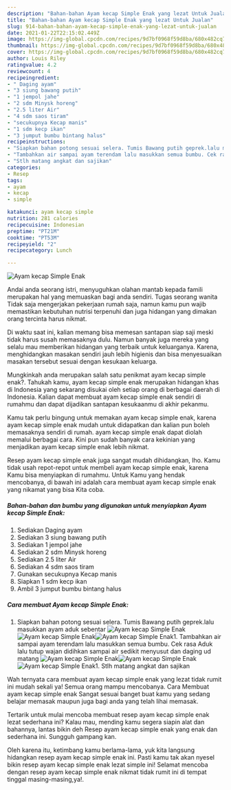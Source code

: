 ```yaml
---
description: "Bahan-bahan Ayam kecap Simple Enak yang lezat Untuk Jualan"
title: "Bahan-bahan Ayam kecap Simple Enak yang lezat Untuk Jualan"
slug: 914-bahan-bahan-ayam-kecap-simple-enak-yang-lezat-untuk-jualan
date: 2021-01-22T22:15:02.449Z
image: https://img-global.cpcdn.com/recipes/9d7bf0968f59d8ba/680x482cq70/ayam-kecap-simple-enak-foto-resep-utama.jpg
thumbnail: https://img-global.cpcdn.com/recipes/9d7bf0968f59d8ba/680x482cq70/ayam-kecap-simple-enak-foto-resep-utama.jpg
cover: https://img-global.cpcdn.com/recipes/9d7bf0968f59d8ba/680x482cq70/ayam-kecap-simple-enak-foto-resep-utama.jpg
author: Louis Riley
ratingvalue: 4.2
reviewcount: 4
recipeingredient:
- " Daging ayam"
- "3 siung bawang putih"
- "1 jempol jahe"
- "2 sdm Minysk horeng"
- "2.5 liter Air"
- "4 sdm saos tiram"
- "secukupnya Kecap manis"
- "1 sdm kecp ikan"
- "3 jumput bumbu bintang halus"
recipeinstructions:
- "Siapkan bahan potong sesuai selera. Tumis Bawang putih geprek.lalu masukkan ayam aduk sebentar"
- "Tambahkan air sampai ayam terendam lalu masukkan semua bumbu. Cek rasa Aduk lalu tutup wajan didihkan sampai air sedikit menyusut dan daging ud matang"
- "Stlh matang angkat dan sajikan"
categories:
- Resep
tags:
- ayam
- kecap
- simple

katakunci: ayam kecap simple 
nutrition: 281 calories
recipecuisine: Indonesian
preptime: "PT21M"
cooktime: "PT53M"
recipeyield: "2"
recipecategory: Lunch

---
```



![Ayam kecap Simple Enak](https://img-global.cpcdn.com/recipes/9d7bf0968f59d8ba/680x482cq70/ayam-kecap-simple-enak-foto-resep-utama.jpg)

Andai anda seorang istri, menyuguhkan olahan mantab kepada famili merupakan hal yang memuaskan bagi anda sendiri. Tugas seorang  wanita Tidak saja mengerjakan pekerjaan rumah saja, namun kamu pun wajib memastikan kebutuhan nutrisi terpenuhi dan juga hidangan yang dimakan orang tercinta harus nikmat.

Di waktu  saat ini, kalian memang bisa memesan santapan siap saji meski tidak harus susah memasaknya dulu. Namun banyak juga mereka yang selalu mau memberikan hidangan yang terbaik untuk keluarganya. Karena, menghidangkan masakan sendiri jauh lebih higienis dan bisa menyesuaikan masakan tersebut sesuai dengan kesukaan keluarga. 



Mungkinkah anda merupakan salah satu penikmat ayam kecap simple enak?. Tahukah kamu, ayam kecap simple enak merupakan hidangan khas di Indonesia yang sekarang disukai oleh setiap orang di berbagai daerah di Indonesia. Kalian dapat membuat ayam kecap simple enak sendiri di rumahmu dan dapat dijadikan santapan kesukaanmu di akhir pekanmu.

Kamu tak perlu bingung untuk memakan ayam kecap simple enak, karena ayam kecap simple enak mudah untuk didapatkan dan kalian pun boleh memasaknya sendiri di rumah. ayam kecap simple enak dapat diolah memalui berbagai cara. Kini pun sudah banyak cara kekinian yang menjadikan ayam kecap simple enak lebih nikmat.

Resep ayam kecap simple enak juga sangat mudah dihidangkan, lho. Kamu tidak usah repot-repot untuk membeli ayam kecap simple enak, karena Kamu bisa menyiapkan di rumahmu. Untuk Kamu yang hendak mencobanya, di bawah ini adalah cara membuat ayam kecap simple enak yang nikamat yang bisa Kita coba.

<!--inarticleads1-->

##### Bahan-bahan dan bumbu yang digunakan untuk menyiapkan Ayam kecap Simple Enak:

1. Sediakan  Daging ayam
1. Sediakan 3 siung bawang putih
1. Sediakan 1 jempol jahe
1. Sediakan 2 sdm Minysk horeng
1. Sediakan 2.5 liter Air
1. Sediakan 4 sdm saos tiram
1. Gunakan secukupnya Kecap manis
1. Siapkan 1 sdm kecp ikan
1. Ambil 3 jumput bumbu bintang halus




<!--inarticleads2-->

##### Cara membuat Ayam kecap Simple Enak:

1. Siapkan bahan potong sesuai selera. Tumis Bawang putih geprek.lalu masukkan ayam aduk sebentar
<img src="https://img-global.cpcdn.com/steps/d6b09379c5048d8d/160x128cq70/ayam-kecap-simple-enak-langkah-memasak-1-foto.jpg" alt="Ayam kecap Simple Enak"><img src="https://img-global.cpcdn.com/steps/ff5230ca41c0f98b/160x128cq70/ayam-kecap-simple-enak-langkah-memasak-1-foto.jpg" alt="Ayam kecap Simple Enak"><img src="https://img-global.cpcdn.com/steps/a18e71753aeb1f29/160x128cq70/ayam-kecap-simple-enak-langkah-memasak-1-foto.jpg" alt="Ayam kecap Simple Enak">1. Tambahkan air sampai ayam terendam lalu masukkan semua bumbu. Cek rasa Aduk lalu tutup wajan didihkan sampai air sedikit menyusut dan daging ud matang
<img src="https://img-global.cpcdn.com/steps/d419259202165840/160x128cq70/ayam-kecap-simple-enak-langkah-memasak-2-foto.jpg" alt="Ayam kecap Simple Enak"><img src="https://img-global.cpcdn.com/steps/d869e7f857cff83c/160x128cq70/ayam-kecap-simple-enak-langkah-memasak-2-foto.jpg" alt="Ayam kecap Simple Enak"><img src="https://img-global.cpcdn.com/steps/1d61d00b55d9334d/160x128cq70/ayam-kecap-simple-enak-langkah-memasak-2-foto.jpg" alt="Ayam kecap Simple Enak">1. Stlh matang angkat dan sajikan




Wah ternyata cara membuat ayam kecap simple enak yang lezat tidak rumit ini mudah sekali ya! Semua orang mampu mencobanya. Cara Membuat ayam kecap simple enak Sangat sesuai banget buat kamu yang sedang belajar memasak maupun juga bagi anda yang telah lihai memasak.

Tertarik untuk mulai mencoba membuat resep ayam kecap simple enak lezat sederhana ini? Kalau mau, mending kamu segera siapin alat dan bahannya, lantas bikin deh Resep ayam kecap simple enak yang enak dan sederhana ini. Sungguh gampang kan. 

Oleh karena itu, ketimbang kamu berlama-lama, yuk kita langsung hidangkan resep ayam kecap simple enak ini. Pasti kamu tak akan nyesel bikin resep ayam kecap simple enak lezat simple ini! Selamat mencoba dengan resep ayam kecap simple enak nikmat tidak rumit ini di tempat tinggal masing-masing,ya!.

